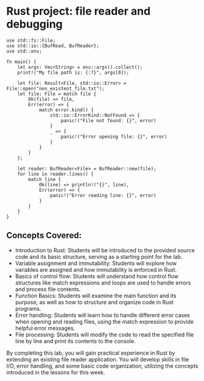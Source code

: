# Rust project: file reader and debugging 
```
use std::fs::File;
use std::io::{BufRead, BufReader};
use std::env;

fn main() {
    let args: Vec<String> = env::args().collect();
    print!("My file path is: {:?}", args[0]);

    let file: Result<File, std::io::Error> = File::open("non_existent_file.txt");
    let file: File = match file {
        Ok(file) => file,
        Err(error) => {
            match error.kind() {
                std::io::ErrorKind::NotFound => {
                    panic!("File not found: {}", error)
                }
                _ => {
                    panic!("Error opening file: {}", error)
                }
            }
        }
    };
    
    let reader: BufReader<File> = BufReader::new(file);
    for line in reader.lines() {
        match line {
            Ok(line) => println!("{}", line),
            Err(error) => {
                panic!("Error reading line: {}", error)
            }
        }
    }
}

```
## Concepts Covered:
- Introduction to Rust: Students will be introduced to the provided source code and its basic structure, serving as a starting point for the lab.
- Variable assignment and immutability: Students will explore how variables are assigned and how immutability is enforced in Rust.
- Basics of control flow: Students will understand how control flow structures like match expressions and loops are used to handle errors and process file contents.
- Function Basics: Students will examine the main function and its purpose, as well as how to structure and organize code in Rust programs.
- Error handling: Students will learn how to handle different error cases when opening and reading files, using the match expression to provide helpful error messages.
- File processing: Students will modify the code to read the specified file line by line and print its contents to the console.

By completing this lab, you will gain practical experience in Rust by extending an existing file reader application. You will develop skills in file I/O, error handling, and some basic code organization, utilizing the concepts introduced in the lessons for this week.
